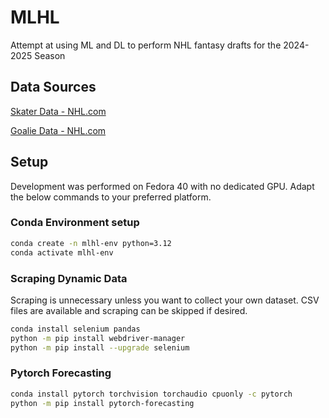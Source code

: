 # MLHL
Attempt at using ML and DL to perform NHL fantasy drafts for the 2024-2025 Season

## Data Sources
[Skater Data - NHL.com](https://www.nhl.com/stats/skaters?aggregate=0&reportType=season&seasonFrom=20052006&seasonTo=20232024&gameType=2&sort=points,goals,assists&page=0&pageSize=100)

[Goalie Data - NHL.com](https://www.nhl.com/stats/goalies?aggregate=0&report=advanced&reportType=season&seasonFrom=20052006&seasonTo=20232024&gameType=2&status=active&sort=qualityStart,a_goalsAgainstAverage&page=0&pageSize=100)

## Setup

Development was performed on Fedora 40 with no dedicated GPU. Adapt the below commands to your preferred platform.

### Conda Environment setup

```bash
conda create -n mlhl-env python=3.12
conda activate mlhl-env
```

### Scraping Dynamic Data

Scraping is unnecessary unless you want to collect your own dataset. CSV files are available and scraping can be skipped if desired.

```bash
conda install selenium pandas
python -m pip install webdriver-manager
python -m pip install --upgrade selenium
```

### Pytorch Forecasting

```bash
conda install pytorch torchvision torchaudio cpuonly -c pytorch
python -m pip install pytorch-forecasting
```